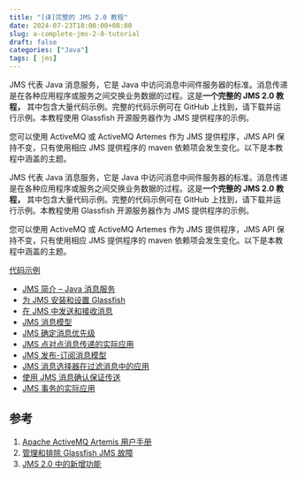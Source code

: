 ```yaml
---
title: "[译]完整的 JMS 2.0 教程"
date: 2024-07-23T18:00:00+08:00
slug: a-complete-jms-2-0-tutorial
draft: false
categories: ["Java"]
tags: [ jms]
---
```


JMS 代表 Java 消息服务，它是 Java 中访问消息中间件服务器的标准。消息传递是在各种应用程序或服务之间交换业务数据的过程。这是**一个完整的 JMS 2.0 教程，** 其中包含大量代码示例。完整的代码示例可在 GitHub 上找到，请下载并运行示例。本教程使用 Glassfish 开源服务器作为 JMS 提供程序的示例。

您可以使用 ActiveMQ 或 ActiveMQ Artemes 作为 JMS 提供程序，JMS API 保持不变，只有使用相应 JMS 提供程序的 maven 依赖项会发生变化。以下是本教程中涵盖的主题。

JMS 代表 Java 消息服务，它是 Java 中访问消息中间件服务器的标准。消息传递是在各种应用程序或服务之间交换业务数据的过程。这是**一个完整的 JMS 2.0 教程，** 其中包含大量代码示例。完整的代码示例可在 GitHub 上找到，请下载并运行示例。本教程使用 Glassfish 开源服务器作为 JMS 提供程序的示例。

您可以使用 ActiveMQ 或 ActiveMQ Artemes 作为 JMS 提供程序，JMS API 保持不变，只有使用相应 JMS 提供程序的 maven 依赖项会发生变化。以下是本教程中涵盖的主题。

[代码示例](https://github.com/jstobigdata/jms-parent-app)

- [JMS 简介 – Java 消息服务](/posts/2024/07/23/jms-introduction-java-message-service/)
- [为 JMS 安装和设置 Glassfish](/posts/2024/07/23/install-and-setup-glassfish-for-jms/)
- [在 JMS 中发送和接收消息](/posts/2024/07/23/send-and-receive-message-in-jms/)
- [JMS 消息模型](/posts/2024/07/23/jms-message-model/)
- [JMS 确定消息优先级](/posts/2024/07/23/jms-prioritize-messages/)
- [JMS 点对点消息传递的实际应用](/posts/2024/07/23/jms-point-to-point-messaging-in-action/)
- [JMS 发布-订阅消息模型](/posts/2024/07/23/jms-pub-sub-messaging-model/)
- [JMS 消息选择器在过滤消息中的应用](/posts/2024/07/23/jms-message-selectors-in-action-to-filter-messages/)
- [使用 JMS 消息确认保证传送](/posts/2024/07/23/guaranteed-delivery-using-jms-message-acknowledgement/)
- [JMS 事务的实际应用](/posts/2024/07/23/jms-transactions-in-action/)

## 参考

1. [Apache ActiveMQ Artemis 用户手册](https://activemq.apache.org/components/artemis/documentation/latest/)
2. [管理和排除 Glassfish JMS 故障](https://docs.oracle.com/cd/E19798-01/821-1751/abljw/index.html)
3. [JMS 2.0 中的新增功能](https://www.oracle.com/technical-resources/articles/java/jms20.html)
